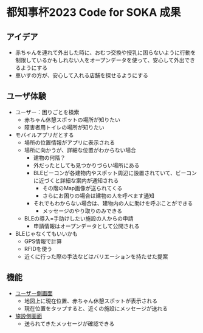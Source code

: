 # 都知事杯2023 Code for SOKA 成果

## アイデア

- 赤ちゃんを連れて外出した時に、おむつ交換や授乳に困らないように行動を制限しているかもしれない人をオープンデータを使って、安心して外出できるようにする
- 車いすの方が、安心して入れる店舗を探せるようにする

## ユーザ体験

- ユーザー：困りごとを検索
    - 赤ちゃん休憩スポットの場所が知りたい
    - 障害者用トイレの場所が知りたい
- モバイルアプリだとする
    - 場所の位置情報がアプリに表示される
    - 場所に向かうが、詳細な位置がわからない場合
        - 建物の何階？
        - 外だったとしても見つかりづらい場所にある
        - BLEビーコンが各建物内やスポット周辺に設置されていて、ビーコンに近づくと詳細な案内が通知される
            - その階のMap画像が送られてくる
            - さらにお困りの場合は建物の人を呼べます通知
        - それでもわからない場合は、建物内の人に助けを呼ぶことができる
            - メッセージのやり取りのみできる
    - BLEの導入=手助けしたい施設の人からの申請
        - 申請情報はオープンデータとして公開される
- BLEじゃなくてもいいかも
    - GPS情報で計算
    - RFIDを使う
    - 近くに行った際の手法などはバリエーションを持たせた提案

## 機能

- [ユーザー側画面](map/odhackathon-map/build/)
    - 地図上に現在位置、赤ちゃん休憩スポットが表示される
    - 現在位置をタップすると、近くの施設にメッセージが送れる
- [施設側画面](facility)
    - 送られてきたメッセージが確認できる